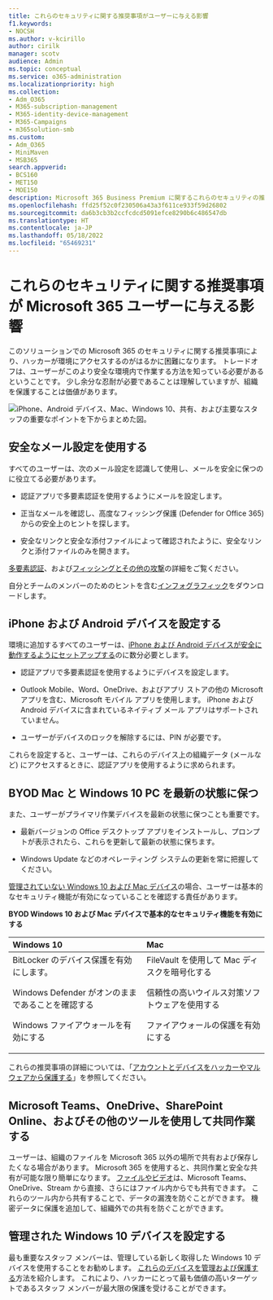 ```yaml
---
title: これらのセキュリティに関する推奨事項がユーザーに与える影響
f1.keywords:
- NOCSH
ms.author: v-kcirillo
author: cirilk
manager: scotv
audience: Admin
ms.topic: conceptual
ms.service: o365-administration
ms.localizationpriority: high
ms.collection:
- Adm_O365
- M365-subscription-management
- M365-identity-device-management
- M365-Campaigns
- m365solution-smb
ms.custom:
- Adm_O365
- MiniMaven
- MSB365
search.appverid:
- BCS160
- MET150
- MOE150
description: Microsoft 365 Business Premium に関するこれらのセキュリティの推奨事項がユーザーにどのように影響し、データを保護するかについて説明します。
ms.openlocfilehash: ffd25f52c0f230506a43a3f611ce933f59d26802
ms.sourcegitcommit: da6b3cb3b2ccfcdcd5091efce8290b6c486547db
ms.translationtype: HT
ms.contentlocale: ja-JP
ms.lasthandoff: 05/18/2022
ms.locfileid: "65469231"
---
```

# <a name="how-these-security-recommendations-affect-your-microsoft-365-users"></a>これらのセキュリティに関する推奨事項が Microsoft 365 ユーザーに与える影響

このソリューションでの Microsoft 365 のセキュリティに関する推奨事項により、ハッカーが環境にアクセスするのがはるかに困難になります。 トレードオフは、ユーザーがこのより安全な環境内で作業する方法を知っている必要があるということです。 少し余分な忍耐が必要であることは理解していますが、組織を保護することは価値があります。

![iPhone、Android デバイス、Mac、Windows 10、共有、および主要なスタッフの重要なポイントを下からまとめた図。](../media/M365-democracy-Users_900px.png)

## <a name="use-secure-email-practices"></a>安全なメール設定を使用する

すべてのユーザーは、次のメール設定を認識して使用し、メールを安全に保つのに役立てる必要があります。

- 認証アプリで多要素認証を使用するようにメールを設定します。

- 正当なメールを確認し、高度なフィッシング保護 (Defender for Office 365) からの安全上のヒントを探します。

- 安全なリンクと安全な添付ファイルによって確認されたように、安全なリンクと添付ファイルのみを開きます。

[多要素認証](m365bp-multifactor-authentication.md)、および[フィッシングとその他の攻撃](avoid-phishing-and-attacks.md)の詳細をご覧ください。

自分とチームのメンバーのためのヒントを含む[インフォグラフィック](m365-campaigns-protect-campaign-infographic.md)をダウンロードします。

## <a name="set-up-iphones-and-android-devices"></a>iPhone および Android デバイスを設定する

環境に追加するすべてのユーザーは、[iPhone および Android デバイスが安全に動作するようにセットアップする](../business/set-up-mobile-devices.md)のに数分必要とします。

- 認証アプリで多要素認証を使用するようにデバイスを設定します。

- Outlook Mobile、Word、OneDrive、およびアプリ ストアの他の Microsoft アプリを含む、Microsoft モバイル アプリを使用します。 iPhone および Android デバイスに含まれているネイティブ メール アプリはサポートされていません。 

- ユーザーがデバイスのロックを解除するには、PIN が必要です。

これらを設定すると、ユーザーは、これらのデバイス上の組織データ (メールなど) にアクセスするときに、認証アプリを使用するように求められます。

## <a name="keep-byod-macs-and-windows-10-pcs-fresh"></a>BYOD Mac と Windows 10 PC を最新の状態に保つ

また、ユーザーがプライマリ作業デバイスを最新の状態に保つことも重要です。

- 最新バージョンの Office デスクトップ アプリをインストールし、プロンプトが表示されたら、これらを更新して最新の状態に保ちます。

- Windows Update などのオペレーティング システムの更新を常に把握してください。

[管理されていない Windows 10 および Mac デバイス](m365bp-protect-pcs-macs.md)の場合、ユーザーは基本的なセキュリティ機能が有効になっていることを確認する責任があります。

**BYOD Windows 10 および Mac デバイスで基本的なセキュリティ機能を有効にする**

|**Windows 10**|**Mac**|
|:-----|:------|
|BitLocker のデバイス保護を有効にします。<p><p> Windows Defender がオンのままであることを確認する <p>Windows ファイアウォールを有効にする| FileVault を使用して Mac ディスクを暗号化する <p><p>信頼性の高いウイルス対策ソフトウェアを使用する <p>ファイアウォールの保護を有効にする|

これらの推奨事項の詳細については、「[アカウントとデバイスをハッカーやマルウェアから保護する](https://support.office.com/article/Protect-your-account-and-devices-from-hackers-and-malware-066d6216-a56b-4f90-9af3-b3a1e9a327d6#ID0EAABAAA=Windows_10)」を参照してください。

## <a name="collaborate-using-microsoft-teams-onedrive-sharepoint-online-and-other-tools"></a>Microsoft Teams、OneDrive、SharePoint Online、およびその他のツールを使用して共同作業する

ユーザーは、組織のファイルを Microsoft 365 以外の場所で共有および保存したくなる場合があります。 Microsoft 365 を使用すると、共同作業と安全な共有が可能な限り簡単になります。 [ファイルやビデオ](share-files-and-videos.md)は、Microsoft Teams、OneDrive、Stream から直接、さらにはファイル内からでも共有できます。 これらのツール内から共有することで、データの漏洩を防ぐことができます。 機密データに保護を追加して、組織外での共有を防ぐことができます。

## <a name="set-up-managed-windows-10-devices"></a>管理された Windows 10 デバイスを設定する

最も重要なスタッフ メンバーは、管理している新しく取得した Windows 10 デバイスを使用することをお勧めします。 [これらのデバイスを管理および保護する](../business/set-up-windows-devices.md?toc=/microsoft-365/campaigns/toc.json)方法を紹介します。 これにより、ハッカーにとって最も価値の高いターゲットであるスタッフ メンバーが最大限の保護を受けることができます。
